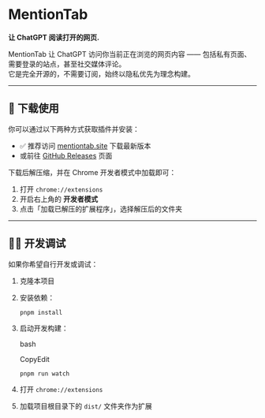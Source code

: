 # MentionTab

**让 ChatGPT 阅读打开的网页.**

MentionTab 让 ChatGPT 访问你当前正在浏览的网页内容 —— 包括私有页面、需要登录的站点，甚至社交媒体评论。  
它是完全开源的，不需要订阅，始终以隐私优先为理念构建。

---

## 🚀 下载使用

你可以通过以下两种方式获取插件并安装：

- ✅ 推荐访问 [mentiontab.site](https://mentiontab.site) 下载最新版本
- 或前往 [GitHub Releases](https://github.com/mileswangs/mentiontab/releases/latest) 页面

下载后解压缩，并在 Chrome 开发者模式中加载即可：

1. 打开 `chrome://extensions`
2. 开启右上角的 **开发者模式**
3. 点击「加载已解压的扩展程序」，选择解压后的文件夹

---

## 🧑‍💻 开发调试

如果你希望自行开发或调试：

1. 克隆本项目
2. 安装依赖：
   ```bash
   pnpm install
   ```
3. 启动开发构建：

   bash

   CopyEdit

   `pnpm run watch`

4. 打开 `chrome://extensions`
5. 加载项目根目录下的 `dist/` 文件夹作为扩展
